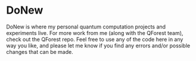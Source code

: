 # DoNew
DoNew is where my personal quantum computation projects and experiments live. For more work from me (along with the QForest team), check out the QForest repo.
Feel free to use any of the code here in any way you like, and please let me know if you find any errors and/or possible changes that can be made.
